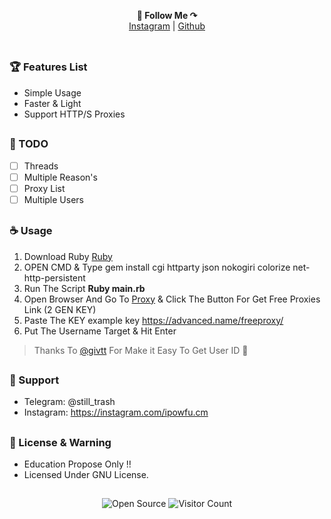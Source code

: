 <p align='center'>
  <b>📌 Follow Me ↷</b><br>  
  <a href="https://instagram.com/ipowfu.vm">Instagram</a> |
  <a href="https://github.com/powfuck">Github</a><br><br>
</p>

##

### 🏆 Features List

- Simple Usage
- Faster & Light
- Support HTTP/S Proxies

##

### 📝 TODO

- [ ] Threads
- [ ] Multiple Reason's
- [ ] Proxy List
- [ ] Multiple Users

##

### ☕️ Usage

1. Download Ruby [Ruby](https://www.ruby-lang.org/en/)
2. OPEN CMD & Type gem install cgi httparty json nokogiri colorize net-http-persistent
3. Run The Script **Ruby main.rb**
4. Open Browser And Go To [Proxy](https://advanced.name/freeproxy/) & Click The Button For Get Free Proxies Link (2 GEN KEY)
5. Paste The KEY example key https://advanced.name/freeproxy/ <key>
6. Put The Username Target & Hit Enter

> Thanks To [@givtt](https://github.com/givtt) For Make it Easy To Get User ID 💖

##

### 🧰 Support

- Telegram: @still_trash
- Instagram: https://instagram.com/ipowfu.cm

##

### 📜 License & Warning

- Education Propose Only !!
- Licensed Under GNU License.

##

<p align="center">
  <img src="https://badges.frapsoft.com/os/v3/open-source.svg?v=103" alt="Open Source">
  <img src="https://visitor-badge.laobi.icu/badge?page_id=LeetIDA.Ez-Ban" alt="Visitor Count">
</p>
